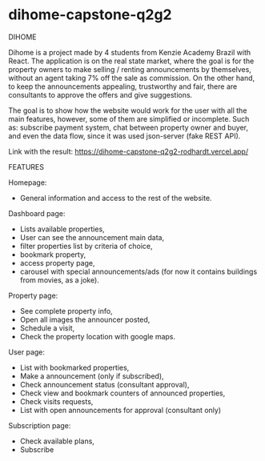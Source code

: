 # dihome-capstone-q2g2


DIHOME

Dihome is a project made by 4 students from Kenzie Academy Brazil with React.
The application is on the real state market, where the goal is for the property owners to make selling / renting announcements by themselves, without an agent taking 7% off the sale as commission.
On the other hand, to keep the announcements appealing, trustworthy and fair, there are consultants to approve the offers and give suggestions.

The goal is to show how the website would work for the user with all the main features, however, some of them are simplified or incomplete. Such as: subscribe payment system, chat between property owner and buyer, and even the data flow, since it was used json-server (fake REST API).

Link with the result: https://dihome-capstone-q2g2-rodhardt.vercel.app/


FEATURES

Homepage: 
- General information and access to the rest of the website.

Dashboard page:
- Lists available properties,
- User can see the announcement main data, 
- filter properties list by criteria of choice,
- bookmark property,
- access property page,
- carousel with special announcements/ads (for now it contains buildings from movies, as a joke).

Property page:
- See complete property info,
- Open all images the announcer posted,
- Schedule a visit,
- Check the property location with google maps.

User page:
- List with bookmarked properties,
- Make a announcement (only if subscribed),
- Check announcement status (consultant approval),
- Check view and bookmark counters of announced properties,
- Check visits requests,
- List with open announcements for approval (consultant only)

Subscription page:
- Check available plans,
- Subscribe



